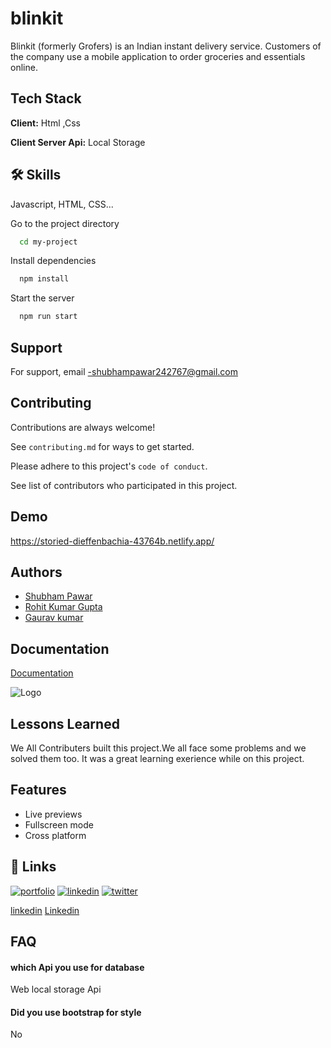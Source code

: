 # blinkit
Blinkit (formerly Grofers) is an Indian instant delivery service. Customers of the company use a mobile application to order groceries and essentials online.

## Tech Stack

**Client:** Html ,Css

**Client Server Api:** Local Storage

## 🛠 Skills
Javascript, HTML, CSS...

Go to the project directory

```bash
  cd my-project
```

Install dependencies

```bash
  npm install
```

Start the server

```bash
  npm run start
```
## Support

For support, email -shubhampawar242767@gmail.com 

## Contributing

Contributions are always welcome!

See `contributing.md` for ways to get started.

Please adhere to this project's `code of conduct`.

See  list of contributors who participated in this project.

## Demo

https://storied-dieffenbachia-43764b.netlify.app/


## Authors

- [Shubham Pawar](https://github.com/Shubh-Pawar007)
- [Rohit Kumar Gupta](https://github.com/rg15697)
- [Gaurav kumar](https://github.com/gauravkrs)


## Documentation

[Documentation](medium-link)

![Logo](https://is3-ssl.mzstatic.com/image/thumb/Purple116/v4/84/6e/03/846e03c3-6020-579b-1782-f4bd346a09e2/AppIconRelease-0-0-1x_U007emarketing-0-0-0-5-0-0-sRGB-0-0-0-GLES2_U002c0-512MB-85-220-0-0.png/1200x630wa.png)

## Lessons Learned

We All Contributers built this project.We all face some problems and we solved them too. It was a great learning exerience while on this project.



## Features


- Live previews
- Fullscreen mode
- Cross platform
## 🔗 Links
[![portfolio](https://img.shields.io/badge/my_portfolio-000?style=for-the-badge&logo=ko-fi&logoColor=white)](https://katherinempeterson.com/)
[![linkedin](https://img.shields.io/badge/linkedin-0A66C2?style=for-the-badge&logo=linkedin&logoColor=white)](https://www.linkedin.com/in/ramanjeet-singh-212430190/)
[![twitter](https://img.shields.io/badge/twitter-1DA1F2?style=for-the-badge&logo=twitter&logoColor=white)](https://twitter.com/ramanjeet1998)

[linkedin](linkedin.com/in/shubham-pawar-2b7a30124)
[Linkedin](https://www.linkedin.com/in/rohit-gupta-06a445181/)


## FAQ

#### which Api you use for database

Web local storage Api

#### Did you use bootstrap for style

No





